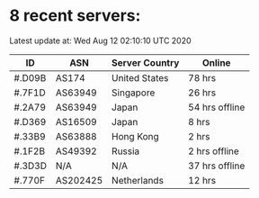 # 8 recent servers:

Latest update at: Wed Aug 12 02:10:10 UTC 2020

| ID | ASN | Server Country | Online |
| -- | --- | -------------- | ------ |
| #.D09B | AS174 | United States | 78 hrs |
| #.7F1D | AS63949 | Singapore | 26 hrs |
| #.2A79 | AS63949 | Japan | 54 hrs offline |
| #.D369 | AS16509 | Japan | 8 hrs |
| #.33B9 | AS63888 | Hong Kong | 2 hrs |
| #.1F2B | AS49392 | Russia | 2 hrs offline |
| #.3D3D | N/A | N/A | 37 hrs offline |
| #.770F | AS202425 | Netherlands | 12 hrs |

